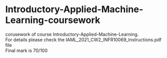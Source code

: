# Introductory-Applied-Machine-Learning-coursework  
corusework of course Introductory-Applied-Machine-Learning.  
For details please check the IAML_2021_CW2_INFR10069_Instructions.pdf file  
Final mark is 70/100
